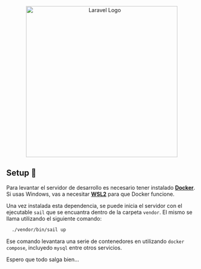 <p align="center"><a href="https://laravel.com" target="_blank"><img src="https://raw.githubusercontent.com/laravel/art/master/logo-lockup/5%20SVG/2%20CMYK/1%20Full%20Color/laravel-logolockup-cmyk-red.svg" width="400" alt="Laravel Logo"></a></p>

## Setup 🚀

Para levantar el servidor de desarrollo es necesario tener instalado **[Docker](https://docs.docker.com/)**. 
Si usas Windows, vas a necesitar **[WSL2](https://learn.microsoft.com/es-es/windows/wsl/install)**  para que Docker funcione. 

Una vez instalada esta dependencia, se puede inicia el servidor 
con el ejecutable `sail` que se encuantra dentro de la carpeta `vendor`.
El mismo se llama utilizando el siguiente comando:
```bash
  ./vendor/bin/sail up
```

Ese comando levantara una serie de contenedores en utilizando `docker compose`, incluyedo `mysql` entre otros servicios.

Espero que todo salga bien...
   
